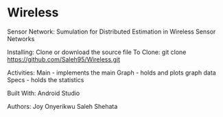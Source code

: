 # Wireless

Sensor Network:
Sumulation for Distributed Estimation in Wireless Sensor Networks

Installing:
Clone or download the source file
To Clone: git clone https://github.com/Saleh95/Wireless.git

Activities:
Main - implements the main
Graph - holds and plots graph data
Specs - holds the statistics

Built With:
Android Studio

Authors:
Joy Onyerikwu
Saleh Shehata
